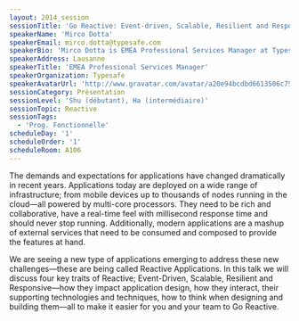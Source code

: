 ```yaml
---
layout: 2014_session
sessionTitle: 'Go Reactive: Event-driven, Scalable, Resilient and Responsive Systems'
speakerName: 'Mirco Dotta'
speakerEmail: mirco.dotta@typesafe.com
speakerBio: 'Mirco Dotta is EMEA Professional Services Manager at Typesafe and a long-standing contributor to the Scala IDE for Eclipse. His interests include concurrency, both OO and functional programming, software design, and testing. Mirco enjoys tweeting as @mircodotta. In his freetime, you''ll often see him next to a foosball table.'
speakerAddress: Lausanne
speakerTitle: 'EMEA Professional Services Manager'
speakerOrganization: Typesafe
speakerAvatarUrl: 'http://www.gravatar.com/avatar/a20e94bcdbd6613506c752e72209b584?size=200&default=mm'
sessionCategory: Présentation
sessionLevel: 'Shu (débutant), Ha (intermédiaire)'
sessionTopic: Reactive
sessionTags:
  - 'Prog. Fonctionnelle'
scheduleDay: '1'
scheduleOrder: '1'
scheduleRoom: A106
---
```


The demands and expectations for applications have changed dramatically in recent years. Applications today are deployed on a wide range of infrastructure; from mobile devices up to thousands of nodes running in the cloud—all powered by multi-core processors. They need to be rich and collaborative, have a real-time feel with millisecond response time and should never stop running. Additionally, modern applications are a mashup of external services that need﻿ to be consumed and composed to provide the features at hand.

We are seeing a new type of applications emerging to address these new challenges—these are being called Reactive Applications. In this talk we will discuss four key traits of Reactive; Event-Driven, Scalable, Resilient and Responsive—how they impact application design, how they interact, their supporting technologies and techniques, how to think when designing and building them—all to make it easier for you and your team to Go Reactive.
